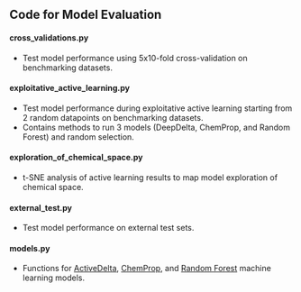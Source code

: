 ## Code for Model Evaluation

#### cross_validations.py
* Test model performance using 5x10-fold cross-validation on benchmarking datasets.

#### exploitative_active_learning.py
* Test model performance during exploitative active learning starting from 2 random datapoints on benchmarking datasets.
* Contains methods to run 3 models (DeepDelta, ChemProp, and Random Forest) and random selection.

#### exploration_of_chemical_space.py
* t-SNE analysis of active learning results to map model exploration of chemical space.

#### external_test.py
* Test model performance on external test sets. 

#### models.py
* Functions for [ActiveDelta](https://github.com/RekerLab/ActiveDelta), [ChemProp](https://github.com/chemprop/chemprop), and [Random Forest](https://scikit-learn.org/stable/modules/generated/sklearn.ensemble.RandomForestRegressor.html) machine learning models.






